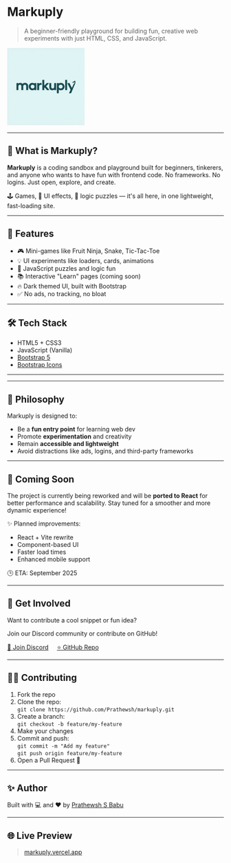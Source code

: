 # Markuply

> A beginner-friendly playground for building fun, creative web experiments with just HTML, CSS, and JavaScript.

<p>
  <img src="assets/logo.webp" alt="Markuply Logo" width="180"/>
</p>

---

## 🚀 What is Markuply?

**Markuply** is a coding sandbox and playground built for beginners, tinkerers, and anyone who wants to have fun with frontend code. No frameworks. No logins. Just open, explore, and create.

🕹️ Games, 🎨 UI effects, 🧠 logic puzzles — it's all here, in one lightweight, fast-loading site.

---

## 🌟 Features

- 🎮 Mini-games like Fruit Ninja, Snake, Tic-Tac-Toe
- 💡 UI experiments like loaders, cards, animations
- 🧪 JavaScript puzzles and logic fun
- 📚 Interactive "Learn" pages (coming soon)
- 🔥 Dark themed UI, built with Bootstrap
- ✅ No ads, no tracking, no bloat

---

## 🛠️ Tech Stack

- HTML5 + CSS3
- JavaScript (Vanilla)
- [Bootstrap 5](https://getbootstrap.com)
- [Bootstrap Icons](https://icons.getbootstrap.com)

---

---

## 🧠 Philosophy

Markuply is designed to:

- Be a **fun entry point** for learning web dev
- Promote **experimentation** and creativity
- Remain **accessible and lightweight**
- Avoid distractions like ads, logins, and third-party frameworks

---

## 🚧 **Coming Soon**

The project is currently being reworked and will be **ported to React** for better performance and scalability. Stay tuned for a smoother and more dynamic experience!

✨ Planned improvements:

- React + Vite rewrite
- Component-based UI
- Faster load times
- Enhanced mobile support

🕒 ETA: September 2025

---

## 🤝 Get Involved

Want to contribute a cool snippet or fun idea?

Join our Discord community or contribute on GitHub!

[💬 Join Discord](https://discord.gg/Mk4xU8qwaF) &nbsp;&nbsp;&nbsp; [⭐ GitHub Repo](https://github.com/Prathewsh/markuply)

---

## 🧑‍💻 Contributing

1. Fork the repo
2. Clone the repo:  
   `git clone https://github.com/Prathewsh/markuply.git`
3. Create a branch:  
   `git checkout -b feature/my-feature`
4. Make your changes
5. Commit and push:  
   `git commit -m "Add my feature"`  
   `git push origin feature/my-feature`
6. Open a Pull Request 🚀

---

## ✨ Author

Built with 💻 and ❤️ by [Prathewsh S Babu](https://github.com/Prathewsh)

---

## 🌐 Live Preview

> [markuply.vercel.app](https://markuply.vercel.app)
